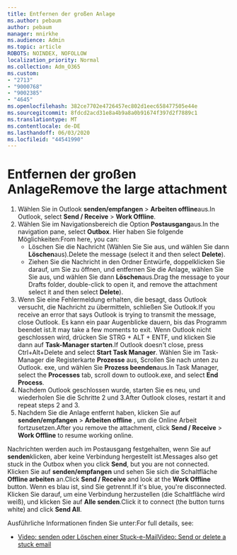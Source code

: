 ```yaml
---
title: Entfernen der großen Anlage
ms.author: pebaum
author: pebaum
manager: mnirkhe
ms.audience: Admin
ms.topic: article
ROBOTS: NOINDEX, NOFOLLOW
localization_priority: Normal
ms.collection: Adm_O365
ms.custom:
- "2713"
- "9000768"
- "9002385"
- "4645"
ms.openlocfilehash: 382ce7702e4726457ec802d1eec658477505e44e
ms.sourcegitcommit: 8fdcd2acd31e8a4b9a8a0b91674f397d2f7889c1
ms.translationtype: MT
ms.contentlocale: de-DE
ms.lasthandoff: 06/03/2020
ms.locfileid: "44541990"
---
```

# <a name="remove-the-large-attachment"></a><span data-ttu-id="2d986-102">Entfernen der großen Anlage</span><span class="sxs-lookup"><span data-stu-id="2d986-102">Remove the large attachment</span></span>

1. <span data-ttu-id="2d986-103">Wählen Sie in Outlook **senden/empfangen**  >  **Arbeiten offline**aus.</span><span class="sxs-lookup"><span data-stu-id="2d986-103">In Outlook, select **Send / Receive** > **Work Offline**.</span></span> 
2. <span data-ttu-id="2d986-104">Wählen Sie im Navigationsbereich die Option **Postausgang**aus.</span><span class="sxs-lookup"><span data-stu-id="2d986-104">In the navigation pane, select **Outbox**.</span></span> <span data-ttu-id="2d986-105">Hier haben Sie folgende Möglichkeiten:</span><span class="sxs-lookup"><span data-stu-id="2d986-105">From here, you can:</span></span> 
    - <span data-ttu-id="2d986-106">Löschen Sie die Nachricht (Wählen Sie Sie aus, und wählen Sie dann **Löschen**aus).</span><span class="sxs-lookup"><span data-stu-id="2d986-106">Delete the message (select it and then select **Delete**).</span></span>
    - <span data-ttu-id="2d986-107">Ziehen Sie die Nachricht in den Ordner Entwürfe, doppelklicken Sie darauf, um Sie zu öffnen, und entfernen Sie die Anlage, wählen Sie Sie aus, und wählen Sie dann **Löschen**aus.</span><span class="sxs-lookup"><span data-stu-id="2d986-107">Drag the message to your Drafts folder, double-click to open it, and remove the attachment select it and then select **Delete**).</span></span>
3. <span data-ttu-id="2d986-108">Wenn Sie eine Fehlermeldung erhalten, die besagt, dass Outlook versucht, die Nachricht zu übermitteln, schließen Sie Outlook.</span><span class="sxs-lookup"><span data-stu-id="2d986-108">If you receive an error that says Outlook is trying to transmit the message, close Outlook.</span></span> <span data-ttu-id="2d986-109">Es kann ein paar Augenblicke dauern, bis das Programm beendet ist.</span><span class="sxs-lookup"><span data-stu-id="2d986-109">It may take a few moments to exit.</span></span> <span data-ttu-id="2d986-110">Wenn Outlook nicht geschlossen wird, drücken Sie STRG + ALT + ENTF, und klicken Sie dann auf **Task-Manager starten**.</span><span class="sxs-lookup"><span data-stu-id="2d986-110">If Outlook doesn't close, press Ctrl+Alt+Delete and select **Start Task Manager**.</span></span> <span data-ttu-id="2d986-111">Wählen Sie im Task-Manager die Registerkarte **Prozesse** aus, Scrollen Sie nach unten zu Outlook. exe, und wählen Sie **Prozess beenden**aus.</span><span class="sxs-lookup"><span data-stu-id="2d986-111">In Task Manager, select the **Processes** tab, scroll down to outlook.exe, and select **End Process**.</span></span>
4. <span data-ttu-id="2d986-112">Nachdem Outlook geschlossen wurde, starten Sie es neu, und wiederholen Sie die Schritte 2 und 3.</span><span class="sxs-lookup"><span data-stu-id="2d986-112">After Outlook closes, restart it and repeat steps 2 and 3.</span></span> 
5. <span data-ttu-id="2d986-113">Nachdem Sie die Anlage entfernt haben, klicken Sie auf **senden/empfangen**  >  **Arbeiten offline** , um die Online Arbeit fortzusetzen.</span><span class="sxs-lookup"><span data-stu-id="2d986-113">After you remove the attachment, click **Send / Receive** > **Work Offline** to resume working online.</span></span> 

<span data-ttu-id="2d986-114">Nachrichten werden auch im Postausgang festgehalten, wenn Sie auf **senden**klicken, aber keine Verbindung hergestellt ist.</span><span class="sxs-lookup"><span data-stu-id="2d986-114">Messages also get stuck in the Outbox when you click **Send**, but you are not connected.</span></span> <span data-ttu-id="2d986-115">Klicken Sie auf **senden/empfangen** und sehen Sie sich die Schaltfläche **Offline arbeiten** an.</span><span class="sxs-lookup"><span data-stu-id="2d986-115">Click **Send / Receive** and look at the **Work Offline** button.</span></span> <span data-ttu-id="2d986-116">Wenn es blau ist, sind Sie getrennt.</span><span class="sxs-lookup"><span data-stu-id="2d986-116">If it's blue, you're disconnected.</span></span> <span data-ttu-id="2d986-117">Klicken Sie darauf, um eine Verbindung herzustellen (die Schaltfläche wird weiß), und klicken Sie auf **Alle senden**.</span><span class="sxs-lookup"><span data-stu-id="2d986-117">Click it to connect (the button turns white) and click **Send All**.</span></span>
 
 <span data-ttu-id="2d986-118">Ausführliche Informationen finden Sie unter:</span><span class="sxs-lookup"><span data-stu-id="2d986-118">For full details, see:</span></span>
- [<span data-ttu-id="2d986-119">Video: senden oder Löschen einer Stuck-e-Mail</span><span class="sxs-lookup"><span data-stu-id="2d986-119">Video: Send or delete a stuck email</span></span>](https://support.office.com/article/Video-Send-or-delete-an-email-stuck-in-your-outbox-26d5d34a-4e5f-444a-a9e8-44db04a94dec) 